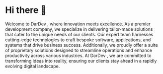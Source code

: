 # Hi there 👋

Welcome to DarDev , where innovation meets excellence. As a premier development company, we specialize in delivering tailor-made solutions that cater to the unique needs of our clients. Our expert team harnesses cutting-edge technologies to craft bespoke software, applications, and systems that drive business success. Additionally, we proudly offer a suite of proprietary solutions designed to streamline operations and enhance productivity across various industries. At  DarDev , we are committed to transforming ideas into reality, ensuring our clients stay ahead in a rapidly evolving digital landscape.

